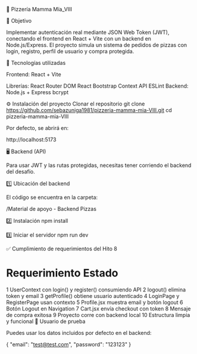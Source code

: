 🍕 Pizzería Mamma Mía_VIII

🎯 Objetivo

Implementar autenticación real mediante JSON Web Token (JWT), conectando el frontend en React + Vite con un backend en Node.js/Express.
El proyecto simula un sistema de pedidos de pizzas con login, registro, perfil de usuario y compra protegida.

🚀 Tecnologías utilizadas

Frontend: React + Vite

Librerías:
React Router DOM
React Bootstrap
Context API
ESLint
Backend: Node.js + Express
bcrypt

⚙️ Instalación del proyecto
Clonar el repositorio
git clone https://github.com/sebazuniga1981/pizzeria-mamma-mia-VIII.git
cd pizzeria-mamma-mia-VIII


Por defecto, se abrirá en:

http://localhost:5173

🖥️ Backend (API)

Para usar JWT y las rutas protegidas, necesitas tener corriendo el backend del desafío.

1️⃣ Ubicación del backend

El código se encuentra en la carpeta:

/Material de apoyo - Backend Pizzas

2️⃣ Instalación
npm install

3️⃣ Iniciar el servidor
npm run dev

✅ Cumplimiento de requerimientos del Hito 8
#	Requerimiento	Estado
1	UserContext con login() y register() consumiendo API
2	logout() elimina token y email
3	getProfile() obtiene usuario autenticado
4	LoginPage y RegisterPage usan contexto
5	Profile.jsx muestra email y botón logout
6	Botón Logout en Navigation
7	Cart.jsx envía checkout con token
8	Mensaje de compra exitosa
9	Proyecto corre con backend local
10	Estructura limpia y funcional
🧪 Usuario de prueba

Puedes usar los datos incluidos por defecto en el backend:

{
  "email": "test@test.com",
  "password": "123123"
}